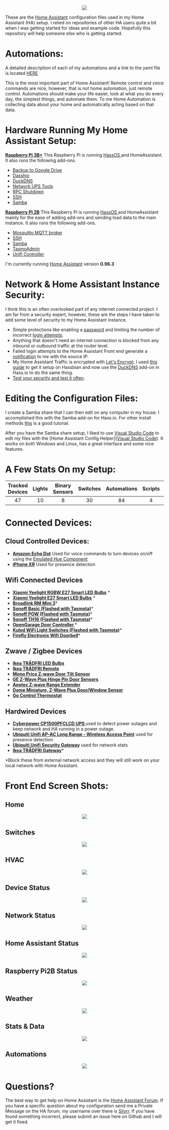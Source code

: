 
<p align="center">
  <img src="https://github.com/home-assistant/home-assistant-assets/blob/master/loading-screen.gif">
</p>

These are the [Home Assistant](https://home-assistant.io/) configuration files used in my Home Assistant (HA) setup. I relied on repositories of other HA users quite a bit when I was getting started for ideas and example code.  Hopefully this repository will help someone else who is getting started. 

# Automations:
A detailed description of each of my automations and a link to the yaml file is located [HERE](https://github.com/SilvrrGIT/HomeAssistant/tree/master/automation#automations)

This is the most important part of Home Assistant!  Remote control and voice commands are nice, however, that is not home automation, just remote control.  Automations should make your life easier, look at what you do every day, the simplest things, and automate them.  To me Home Automation is collecting data about your home and automatically acting based on that data.

# Hardware Running My Home Assistant Setup:

__[Raspberry Pi 3B+](https://www.raspberrypi.org/products/raspberry-pi-3-model-b-plus/)__ This Raspberry Pi is running [HassOS ](https://github.com/home-assistant/hassos) and HomeAssistant.  It also runs the following add-ons. 

* [Backup to Google Drive](https://github.com/sabeechen/hassio-google-drive-backup)
* [Dasshio](https://github.com/theastropath/dasshio)
* [DuckDNS](www.home-assistant.io/addons/duckdns/)
* [Network UPS Tools](https://github.com/colindunn/hassio-addons)
* [RPC Shutdown](https://www.home-assistant.io/addons/rpc_shutdown/)
* [SSH](https://www.home-assistant.io/addons/ssh/)
* [Samba](https://www.home-assistant.io/addons/samba/)

__[Raspberry Pi 2B](https://www.raspberrypi.org/products/raspberry-pi-2-model-b/)__ This Raspberry Pi is running [HassOS ](https://github.com/home-assistant/hassos) and HomeAssistant mainly for the ease of adding add-ons and sending load data to the main instance. It also runs the following add-ons. 

* [Mosquitto MQTT broker](https://www.home-assistant.io/addons/mosquitto/)
* [SSH](https://www.home-assistant.io/addons/ssh/)
* [Samba](https://www.home-assistant.io/addons/samba/)
* [TasmoAdmin](https://github.com/hassio-addons/addon-tasmoadmin)
* [Unifi Controller](https://github.com/hassio-addons/addon-unifi)

I'm currently running [Home Assistant](https://home-assistant.io) version __0.96.3__

# Network & Home Assistant Instance Security:
I think this is an often overlooked part of any internet connected project.  I am far from a security expert, however, these are the steps I have taken to add some level of security to my Home Assistant instance.
- Simple protections like enabling a [password](https://github.com/SilvrrGIT/HomeAssistant/blob/master/configuration.yaml#L45) and limiting the number of incorrect [login attempts](https://github.com/SilvrrGIT/HomeAssistant/blob/master/configuration.yaml#L48).
- Anything that doesn't need an internet connection is blocked from any inbound or outbound traffic at the router level. 
- Failed login attempts to the Home Assistant Front end generate a [notification](https://github.com/SilvrrGIT/HomeAssistant/blob/master/automation/pc_security.yaml#L23) to me with the source IP.
- My Home Assistant Traffic is encrypted with [Let's Encrypt](https://letsencrypt.org/).  I used [this guide](https://github.com/SilvrrGIT/HomeAssistant/wiki/Let's-Encrypt-Setup-(Hassbian,-Python-Virtual-Environment)) to get it setup on Hassbian and now use the [DuckDNS](www.home-assistant.io/addons/duckdns/) add-on in Hass.io to do the same thing.
- [Test your security and test it often](https://community.home-assistant.io/t/test-your-security-and-test-it-often/76354).

# Editing the Configuration Files:
I create a Samba share that I can then edit on any computer in my house.  I accomplished this with the Samba add-on for Hass.io.  For other install methods [this](https://github.com/SilvrrGIT/HomeAssistant/wiki/Hassbian-Quick-Reference-Sheet#setting-up-a-samba-share) is a good tutorial. 

After you have the Samba share setup, I liked to use [Visual Studio Code](https://code.visualstudio.com/) to edit my files with the [Home Assistant Config Helper]([Visual Studio Code](https://code.visualstudio.com/)).  It works on both Windows and Linux, has a great interface and some nice features. 

# A Few Stats On my Setup:
| Tracked Devices | Lights | Binary Sensors | Switches | Automations | Scripts | Sensors | Zwave Devices |
|:---------------:|:------:|:--------------:|:--------:|:-----------:|:-------:|:-------:|:-------------:|
|47               |10      |8               |30        |84           |4        |190      |7              | 

# Connected Devices:

## Cloud Controlled Devices:
* __[Amazon Echo Dot](https://www.amazon.com/All-New-Amazon-Echo-Dot-Add-Alexa-To-Any-Room/dp/B01DFKC2SO)__ Used for voice commands to turn devices on/off using the [Emulated Hue Component](https://home-assistant.io/components/emulated_hue/)
* __[iPhone XR](https://www.apple.com/iphone-xr/)__ Used for presence detection

## Wifi Connected Devices
* __[Xiaomi Yeelight RGBW E27 Smart LED Bulbs](http://www.gearbest.com/smart-lighting/pp_361555.html)__ *
* __[Xiaomi Yeelight E27 Smart LED Bulbs](http://www.gearbest.com/smart-light-bulb/pp_278478.html)__ *
* __[Broadlink RM Mini 3](https://www.amazon.com/BroadLink-Control-Universal-Remote-RMMINI3-EN/dp/B01FK2SDOC/ref=sr_1_2?ie=UTF8&qid=1499475366&sr=8-2&keywords=broadlink+mini3)__*
* __[Sonoff Basic (Flashed with Tasmota)](https://www.amazon.com/Sonoff-Wireless-Modified-Low-cost-Compatible/dp/B06WWNBD3Y?ref=ast_p_ei)__*
* __[Sonoff POW (Flashed with Tasmota)](https://www.amazon.com/Sonoff-Consumption-Monitoring-Appliances-Compatible/dp/B06XSD6PD6?ref=ast_p_ei)__*
* __[Sonoff TH16 (Flashed with Tasmota)](https://www.amazon.com/Sonoff-TH16-Temperature-Monitoring-Compatible/dp/B06XTNSJ46)__*
* __[OpenGarage Door Controller ](https://www.amazon.com/OpenGarage-WiFi-enabled-Garage-Door-Opener/dp/B01M4RL0CL)__*
* __[Kuled WiFi Light Switches (Flashed with Tasmota)](https://www.amazon.com/Required-Wireless-Requires-Schedule-Compatible/dp/B079FDTG7T)__*
* __[Firefly Electronix Wifi Doorbell](https://www.fireflyelectronix.com/product/wifidoorbell)__*

## Zwave / Zigbee Devices
* __[Ikea TRÅDFRI LED Bulbs](http://www.ikea.com/us/en/catalog/products/20318267/)__
* __[Ikea TRÅDFRI Remote](http://www.ikea.com/us/en/catalog/products/20303317/)__
* __[Mono Price Z-wave Door Tilt Sensor ](https://www.monoprice.com/product?p_id=11987)__
* __[GE Z-Wave Plus Hinge Pin Door Sensors ](https://www.amazon.com/GE-Wireless-Attaches-Existing-32563/dp/B01KQDIUAW/)__
* __[Aeotec Z-wave Range Extender ](https://www.amazon.com/Aeotec-Range-Extender-Z-Wave-repeater/dp/B01M6CKJXC)__
* __[Dome Miniature, Z-Wave Plus Door/Window Sensor](https://www.amazon.com/Dome-Home-Automation-Miniature-DMWD1/dp/B01JGMZNNG)__
* __[Go Control Thermostat](https://www.irisbylowes.com/products/gocontrol-programmable-thermostat/)__

## Hardwired Devices
* __[Cyberpower CP1500PFCLCD UPS ](https://www.amazon.com/CyberPower-CP1500PFCLCD-Sinewave-Outlets-Mini-Tower/dp/B00429N19W)__ used to detect power outages and keep network and HA running in a power outage.
* __[Ubiquiti Unifi AP-AC Long Range - Wireless Access Point](https://www.ui.com/unifi/unifi-ap-ac-lr/)__ used for presence detection
* __[Ubiquiti Unifi Security Gateway](https://www.ui.com/unifi-routing/usg/)__ used for network stats
* __[Ikea TRÅDFRI Gateway](http://www.ikea.com/us/en/catalog/products/00337813/)__*

*Block these from external network access and they will still work on your local network with Home Assistant.

# Front End Screen Shots:

## Home
<p align="center">
  <img src="https://raw.githubusercontent.com/SilvrrGIT/HomeAssistant/master/www/rooms.png">
</p>

## Switches
<p align="center">
  <img src="https://raw.githubusercontent.com/SilvrrGIT/HomeAssistant/master/www/switches.png">
</p>

## HVAC
<p align="center">
  <img src="https://raw.githubusercontent.com/SilvrrGIT/HomeAssistant/master/www/hvac.png">
</p>

## Device Status
<p align="center">
  <img src="https://raw.githubusercontent.com/SilvrrGIT/HomeAssistant/master/www/devicestatus.png">
</p>

## Network Status
<p align="center">
  <img src="https://raw.githubusercontent.com/SilvrrGIT/HomeAssistant/master/www/networkstatus.png">
</p>

## Home Assistant Status
<p align="center">
  <img src="https://raw.githubusercontent.com/SilvrrGIT/HomeAssistant/master/www/ha.png">
</p>

## Raspberry Pi2B Status
<p align="center">
  <img src="https://raw.githubusercontent.com/SilvrrGIT/HomeAssistant/master/www/pi2status.png">
</p>

## Weather
<p align="center">
  <img src="https://raw.githubusercontent.com/SilvrrGIT/HomeAssistant/master/www/weather.png">
</p>

## Stats & Data
<p align="center">
  <img src="https://raw.githubusercontent.com/SilvrrGIT/HomeAssistant/master/www/statsndata.png">
</p>

## Automations
<p align="center">
  <img src="https://raw.githubusercontent.com/SilvrrGIT/HomeAssistant/master/www/automations.png">
</p>

# Questions?

The best way to get help on Home Assistant is the [Home Assistant Forum](https://community.home-assistant.io/).  If you have a specific question about my configuration send me a Private Message on the HA forum, my username over there is [Silvrr](https://community.home-assistant.io/u/silvrr/).  If you have found something incorrect, please submit an issue here on Github and I will get it fixed.
